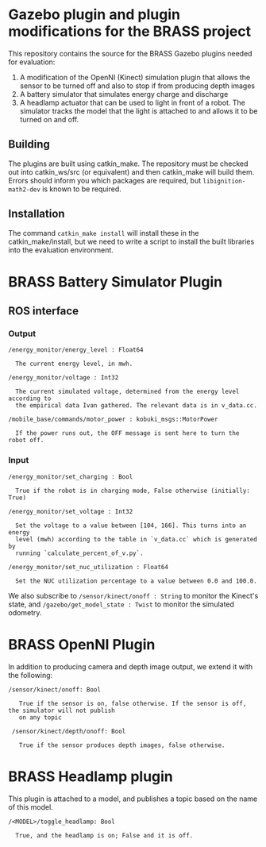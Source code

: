 # Gazebo plugin and plugin modifications for the BRASS project

This repository contains the source for the BRASS Gazebo plugins needed for evaluation:

1. A modification of the OpenNI (Kinect) simulation plugin that allows the sensor to be turned off and also to stop if from producing depth images
2. A battery simulator that simulates energy charge and discharge
3. A headlamp actuator that can be used to light in front of a robot. The simulator tracks the model that the light is attached to and allows it to be
turned on and off.

## Building

The plugins are built using catkin_make. The repository must be checked out into catkin_ws/src (or equivalent) and then catkin_make will 
build them. Errors should inform you which packages are required, but `libignition-math2-dev` is known to be required.

## Installation

The command `catkin_make install` will install these in the catkin_make/install, but we need to write a script to install the built libraries into the
evaluation environment.

# BRASS Battery Simulator Plugin

## ROS interface
### Output
```
/energy_monitor/energy_level : Float64

  The current energy level, in mwh.

/energy_monitor/voltage : Int32

  The current simulated voltage, determined from the energy level according to
  the empirical data Ivan gathered. The relevant data is in v_data.cc.

/mobile_base/commands/motor_power : kobuki_msgs::MotorPower

  If the power runs out, the OFF message is sent here to turn the robot off.

```

### Input
```
/energy_monitor/set_charging : Bool

  True if the robot is in charging mode, False otherwise (initially: True)

/energy_monitor/set_voltage : Int32

  Set the voltage to a value between [104, 166]. This turns into an energy 
  level (mwh) according to the table in `v_data.cc` which is generated by 
  running `calculate_percent_of_v.py`.

/energy_monitor/set_nuc_utilization : Float64

  Set the NUC utilization percentage to a value between 0.0 and 100.0.
```

We also subscribe to `/sensor/kinect/onoff : String` to monitor the Kinect's 
state, and `/gazebo/get_model_state : Twist` to monitor the simulated odometry.

# BRASS OpenNI Plugin

In addition to producing camera and depth image output, we extend it with the following:

```
/sensor/kinect/onoff: Bool

   True if the sensor is on, false otherwise. If the sensor is off, the simulator will not publish
   on any topic
   
 /sensor/kinect/depth/onoff: Bool
 
   True if the sensor produces depth images, false otherwise.
 ```
 
 # BRASS Headlamp plugin
 
 This plugin is attached to a model, and publishes a topic based on the name of this model.
 
 ```
 /<MODEL>/toggle_headlamp: Bool
 
   True, and the headlamp is on; False and it is off.
```
 
